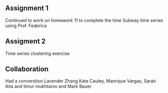 ## Assignment 1
Continued to work on homework 11 to complete the time Subway time series using Prof. Federica 


## Assigment 2 
Time series clustering exercise

## Collaboration
Had a converstion Lavender Zhang Kate Cauley, Manrique Vargas, Sarah Aita and timur mukhtarov and Mark Bauer
